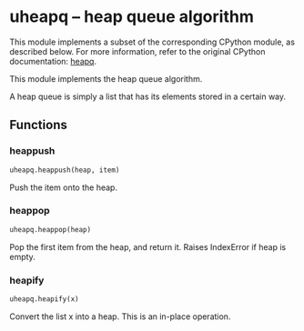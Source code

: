 
uheapq – heap queue algorithm
====


This module implements a subset of the corresponding CPython module, as described below. For more information, refer to the original CPython documentation: [heapq](https://docs.python.org/3.5/library/heapq.html#module-heapq).

This module implements the heap queue algorithm.

A heap queue is simply a list that has its elements stored in a certain way.

## Functions

### heappush

```python
uheapq.heappush(heap, item)
```

Push the item onto the heap.

### heappop

```python
uheapq.heappop(heap)
```

Pop the first item from the heap, and return it. Raises IndexError if heap is empty.

### heapify

```python 
uheapq.heapify(x)
```

Convert the list x into a heap. This is an in-place operation.

